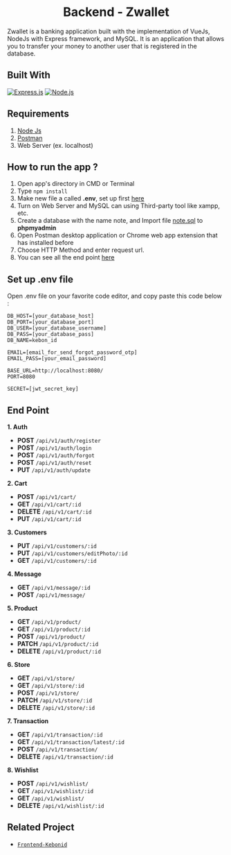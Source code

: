<h1 align="center">Backend - Zwallet</h1>

Zwallet is a banking application built with the implementation of VueJs, NodeJs with Express framework, and MySQL. It is an application that allows you to transfer your money to another user that is registered in the database.
## Built With
[![Express.js](https://img.shields.io/badge/Express.js-4.x-orange.svg?style=rounded-square)](https://expressjs.com/en/starter/installing.html)
[![Node.js](https://img.shields.io/badge/Node.js-v.10.16-green.svg?style=rounded-square)](https://nodejs.org/)

## Requirements
1. <a href="https://nodejs.org/en/download/">Node Js</a>
2. <a href="https://www.getpostman.com/">Postman</a>
3. Web Server (ex. localhost)

## How to run the app ?
1. Open app's directory in CMD or Terminal
2. Type `npm install`
3. Make new file a called **.env**, set up first [here](#set-up-env-file)
4. Turn on Web Server and MySQL can using Third-party tool like xampp, etc.
5. Create a database with the name note, and Import file [note.sql](note.sql) to **phpmyadmin**
6. Open Postman desktop application or Chrome web app extension that has installed before
7. Choose HTTP Method and enter request url.
8. You can see all the end point [here](#end-point)

## Set up .env file
Open .env file on your favorite code editor, and copy paste this code below :
```
DB_HOST=[your_database_host]
DB_PORT=[your_database_port]
DB_USER=[your_database_username]
DB_PASS=[your_database_pass]
DB_NAME=kebon_id

EMAIL=[email_for_send_forgot_password_otp]
EMAIL_PASS=[your_email_password]

BASE_URL=http://localhost:8080/
PORT=8080

SECRET=[jwt_secret_key]
```

## End Point

**1. Auth**
  * **POST** `/api/v1/auth/register`
  * **POST** `/api/v1/auth/login`
  * **POST** `/api/v1/auth/forgot`
  * **POST** `/api/v1/auth/reset`
  * **PUT**  `/api/v1/auth/update`


**2. Cart**
  * **POST** `/api/v1/cart/`
  * **GET** `/api/v1/cart/:id`
  * **DELETE** `/api/v1/cart/:id`
  * **PUT** `/api/v1/cart/:id`

**3. Customers**
  * **PUT** `/api/v1/customers/:id`
  * **PUT** `/api/v1/customers/editPhoto/:id`
  * **GET** `/api/v1/customers/:id`

**4. Message**
  * **GET** `/api/v1/message/:id`
  * **POST** `/api/v1/message/`

**5. Product**
  * **GET** `/api/v1/product/`
  * **GET** `/api/v1/product/:id`
  * **POST** `/api/v1/product/`
  * **PATCH** `/api/v1/product/:id`
  * **DELETE** `/api/v1/product/:id`

**6. Store**
  * **GET** `/api/v1/store/`
  * **GET** `/api/v1/store/:id`
  * **POST** `/api/v1/store/`
  * **PATCH** `/api/v1/store/:id`
  * **DELETE** `/api/v1/store/:id`

**7. Transaction**
  * **GET** `/api/v1/transaction/:id`
  * **GET** `/api/v1/transaction/latest/:id`
  * **POST** `/api/v1/transaction/`
  * **DELETE** `/api/v1/transaction/:id`

**8. Wishlist**
  * **POST** `/api/v1/wishlist/`
  * **GET** `/api/v1/wishlist/:id`
  * **GET** `/api/v1/wishlist/`
  * **DELETE** `/api/v1/wishlist/:id`


## Related Project

- [`Frontend-Kebonid`](https://github.com/AdmiralYuuShi/Frontend-Kebonid)
